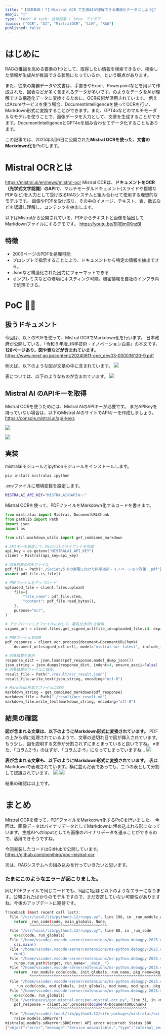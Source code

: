 ```yaml
---
title: "【OCR革命！？】Mistral OCR で生成AIが理解できる構造化データにしよう🚀"
emoji: "📝"
type: "tech" # tech: 技術記事 / idea: アイデア
topics: ["OCR", "AI", "MistralOCR", "LLM", "RAG"]
published: false
---
```


# はじめに
RAGの推論を高める要素の1つとして、取得したい情報を検索できるか、検索した情報が生成AIが推論できる状態になっているか。という観点があります。

また、従来の業務データや文書は、手書きやExcel、Powerpointなどを用いて作成された、図表などが多く含まれるデータが多いです。のようなデータをAIが理解できる構造化データに変換するために、OCR技術が活用されています。
例えばAzureサービスを使う場合、DocumentIntelligenceを使ってOCRを行い、Markdown形式に変換することができます。また、GPT4oなどのマルチモーダルなモデルを使うことで、画像データを入力として、文章を生成することができます。DocumentIntelligenceとGPT4oを組み合わせてデータ化することもあります。

この記事では、2025年3月6日に公開された**Mistral OCRを使った、文書のMarkdown化**をPoCします。

# Mistral OCRとは
https://mistral.ai/en/news/mistral-ocr
Mistral OCRは、**ドキュメントをOCR（光学式文字認識）のAPI**で、マルチモーダルドキュメント(スライドや複雑なPDFなど)を入力として受け取るRAGシステムと組み合わせて使用する理想的なモデルです。
画像やPDFを受け取り、その中のイメージ、テキスト、表、数式などを認識し理解し、コンテンツを抽出します。


以下はMistralから公開されている、PDFからテキストと画像を抽出してMarkdownファイルにするデモです。
https://youtu.be/6lRBm0KnzBI

## 特徴
- 2000ページのPDFを処理可能
- プロンプトで指示することにより、ドキュメントから特定の情報を抽出できる。
- Jsonなど構造化された出力にフォーマットできる
- オンプレミスなどの環境にホスティング可能。機密情報を自社のインフラ内で処理できる。

# PoC 🐻‍❄️

## 扱うドキュメント
今回は、以下のPDFを使って、Mistral OCRでMarkdown化を行います。
日本政府が公開している、「令和６年版_科学技術・イノベーション白書」の本文です。
**128ページあり、図や表などが含まれています。**
https://www.mext.go.jp/content/20240611-ope_dev03-000036120-9.pdf

例えば、以下のような図が文章の中に含まれています。
![](/images/poc-mistral-ocr/2025-03-09-00-24-49.png)

表については、以下のようなものが含まれています。
![](/images/poc-mistral-ocr/2025-03-09-00-37-00.png)

## Mistral AI のAPIキーを取得
Mistral OCRを使うためには、Mistral AIのAPIキーが必要です。
まだAPIKeyを持っていない場合は、以下のMistral AIのサイトでAPIキーを作成しましょう。
https://console.mistral.ai/api-keys

![](/images/poc-mistral-ocr/2025-03-09-00-34-29.png)

![](/images/poc-mistral-ocr/2025-03-09-00-34-41.png)

## 実装
mistralaiモジュールとipythonモジュールをインストールします。

```bash
pip install mistralai ipython
```

.envファイルに環境変数を設定します。
```bash
MISTRALAI_API_KEY="MISTRALAIのAPIキー"
```

Mistral OCRを使って、PDFファイルをMarkdown化するコードを書きます。
```python
from mistralai import Mistral, DocumentURLChunk
from pathlib import Path
import json
import os

from util.markdown_utils import get_combined_markdown

# APIキーを設定して、Mistralクライアントを作成
api_key = os.getenv("MISTRALAI_API_KEY")
client = Mistral(api_key=api_key)

# OCR対象のPDFファイル
pdf_file = Path("./Society5.0の実現に向けた科学技術・イノベーション政策 .pdf")
assert pdf_file.is_file()

# PDFファイルをアップロード
uploaded_file = client.files.upload(
    file={
        "file_name": pdf_file.stem,
        "content": pdf_file.read_bytes(),
    },
    purpose="ocr",
)

# アップロードしたファイルに対して、署名付きURLを取得
signed_url = client.files.get_signed_url(file_id=uploaded_file.id, expiry=1)

# PDFファイルをOCR
pdf_response = client.ocr.process(document=DocumentURLChunk(
    document_url=signed_url.url), model="mistral-ocr-latest", include_image_base64=True)

# OCR結果を表示
response_dict = json.loads(pdf_response.model_dump_json())
json_string = json.dumps(response_dict, indent=4, ensure_ascii=False)
# OCR結果をファイルに保存。
result_file = Path("./result/ocr_result.json")
result_file.write_text(json_string, encoding="utf-8")

# Markdown形式でファイルに保存
markdown_string = get_combined_markdown(pdf_response)
markdown_file = Path("./result/ocr_result.md")
markdown_file.write_text(markdown_string, encoding="utf-8")
```

## 結果の確認

**図が含まれる文章は、以下のようにMarkdown形式に変換されています。**
PDFの上から順に処理されているようで、文章の途切れ目で図が挿入されています。もう少し、図を説明する文章が分割されずにまとまっていると良いですね。
※また、「コラム2-5」のはずが、「コラムさ-5」になってしまっていますね...
![](/images/poc-mistral-ocr/2025-03-09-00-38-55.png)


**表が含まれる文章も、以下のようにMarkdown形式に変換されています。**
表はMarkdownで表現されています。横に並んだ表であっても、二つの表として分割して認識されています。
![](/images/poc-mistral-ocr/2025-03-09-00-41-41.png)
![](/images/poc-mistral-ocr/2025-03-09-00-41-55.png)

結果の確認は以上です。

# まとめ
Mistral OCRを使って、PDFファイルをMarkdown化するPoCを行いました。
今回は、画像データはバイナリデータとしてMarkdownに埋め込まれる形になっています。生成AIへのInputとしても画像のバイナリデータを送ることができるので、活用できそうですね。

今回実装したコードはGitHubで公開しています。
https://github.com/nomhiro/poc-mistral-ocr

次は、RAGシステムへの組み込みを行っていきたいと思います。

### たまにこのようなエラーが起こりました。
同じPDFファイルで同じコードでも、5回に1回ほど以下のようなエラーになります。公開されたばかりのモデルですので、まだ安定していない可能性がありますね。今後のアップデートに期待です。
```bash
Traceback (most recent call last):
  File "/usr/local/lib/python3.12/runpy.py", line 198, in _run_module_as_main
    return _run_code(code, main_globals, None,
           ^^^^^^^^^^^^^^^^^^^^^^^^^^^^^^^^^^^
  File "/usr/local/lib/python3.12/runpy.py", line 88, in _run_code
    exec(code, run_globals)
  File "/home/vscode/.vscode-server/extensions/ms-python.debugpy-2025.4.0-linux-x64/bundled/libs/debugpy/adapter/../../debugpy/launcher/../../debugpy/__main__.py", line 71, in <module>
    cli.main()
  File "/home/vscode/.vscode-server/extensions/ms-python.debugpy-2025.4.0-linux-x64/bundled/libs/debugpy/adapter/../../debugpy/launcher/../../debugpy/../debugpy/server/cli.py", line 501, in main
    run()
  File "/home/vscode/.vscode-server/extensions/ms-python.debugpy-2025.4.0-linux-x64/bundled/libs/debugpy/adapter/../../debugpy/launcher/../../debugpy/../debugpy/server/cli.py", line 351, in run_file
    runpy.run_path(target, run_name="__main__")
  File "/home/vscode/.vscode-server/extensions/ms-python.debugpy-2025.4.0-linux-x64/bundled/libs/debugpy/_vendored/pydevd/_pydevd_bundle/pydevd_runpy.py", line 310, in run_path
    return _run_module_code(code, init_globals, run_name, pkg_name=pkg_name, script_name=fname)
           ^^^^^^^^^^^^^^^^^^^^^^^^^^^^^^^^^^^^^^^^^^^^^^^^^^^^^^^^^^^^^^^^^^^^^^^^^^^^^^^^^^^^
  File "/home/vscode/.vscode-server/extensions/ms-python.debugpy-2025.4.0-linux-x64/bundled/libs/debugpy/_vendored/pydevd/_pydevd_bundle/pydevd_runpy.py", line 127, in _run_module_code
    _run_code(code, mod_globals, init_globals, mod_name, mod_spec, pkg_name, script_name)
  File "/home/vscode/.vscode-server/extensions/ms-python.debugpy-2025.4.0-linux-x64/bundled/libs/debugpy/_vendored/pydevd/_pydevd_bundle/pydevd_runpy.py", line 118, in _run_code
    exec(code, run_globals)
  File "/workspaces/poc-mistral-ocr/poc-mistral-ocr.py", line 31, in <module>
    pdf_response = client.ocr.process(document=DocumentURLChunk(
                   ^^^^^^^^^^^^^^^^^^^^^^^^^^^^^^^^^^^^^^^^^^^^^
  File "/home/vscode/.local/lib/python3.12/site-packages/mistralai/ocr.py", line 114, in process
    raise models.SDKError(
mistralai.models.sdkerror.SDKError: API error occurred: Status 500
{"object":"error","message":"Service unavailable.","type":"internal_server_error","param":null,"code":"1000"}
```